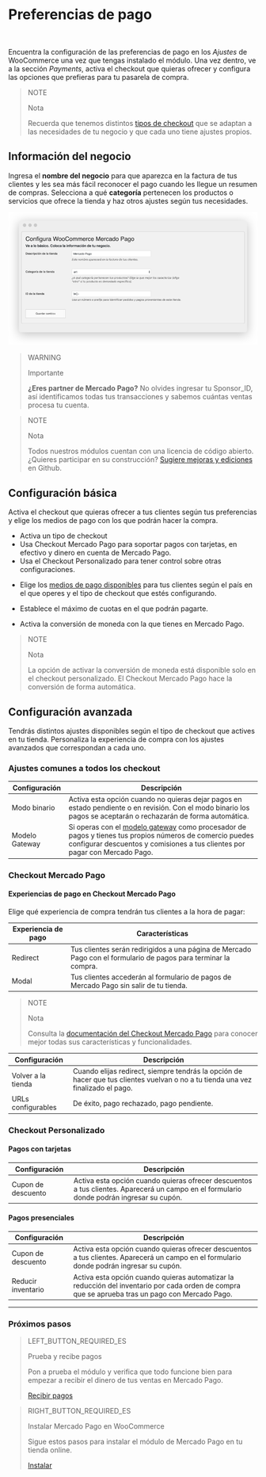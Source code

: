 # Preferencias de pago
<br/>

Encuentra la configuración de las preferencias de pago en los *Ajustes* de WooCommerce una vez que tengas instalado el módulo. Una vez dentro, ve a la sección *Payments*, activa el checkout que quieras ofrecer y configura las opciones que prefieras para tu pasarela de compra.

> NOTE
>
> Nota
>
> Recuerda que tenemos distintos [tipos de checkout]() que se adaptan a las necesidades de tu negocio y que cada uno tiene ajustes propios.

## Información del negocio

Ingresa el **nombre del negocio** para que aparezca en la factura de tus clientes y les sea más fácil reconocer el pago cuando les llegue un resumen de compras. Selecciona a qué **categoría** pertenecen los productos o servicios que ofrece la tienda y haz otros ajustes según tus necesidades.

![Información básica](/images/woocomerce/es_info_basica.png)

> WARNING
>
> Importante
>
> **¿Eres partner de Mercado Pago?** No olvides ingresar tu Sponsor_ID, así identificamos todas tus transacciones y sabemos cuántas ventas procesa tu cuenta.

<span></span>

> NOTE
>
> Nota
>
> Todos nuestros módulos cuentan con una licencia de código abierto. ¿Quieres participar en su construcción? [Sugiere mejoras y ediciones](https://github.com/mercadopago/cart-woocommerce) en Github.

## Configuración básica

Activa el checkout que quieras ofrecer a tus clientes según tus preferencias y elige los medios de pago con los que podrán hacer la compra.

* Activa un tipo de checkout
 * Usa Checkout Mercado Pago para soportar pagos con tarjetas, en efectivo y dinero en cuenta de Mercado Pago.
 * Usa el Checkout Personalizado para tener control sobre otras configuraciones.

<!-- > WARNING
>
> Importante
>
> Ten en cuenta que el [Checkout Mercado Pago](https://www.mercadopago.com.ar/developers/es/guides/payments/web-payment-checkout/introduction) es excluyente del Checkout Personalizado y viceversa. Puedes usar los dos checkout personalizados a la vez para ofrecer todos los medios de pago. -->

* Elige los [medios de pago disponibles](https://www.mercadopago.com.ar/developers/es/guides/localization/payment-methods/) para tus clientes según el país en el que operes y el tipo de checkout que estés configurando. 

* Establece el máximo de cuotas en el que podrán pagarte.

* Activa la conversión de moneda con la que tienes en Mercado Pago.

> NOTE
>
> Nota
>
> La opción de activar la conversión de moneda está disponible solo en el checkout personalizado. El Checkout Mercado Pago hace la conversión de forma automática.

## Configuración avanzada

Tendrás distintos ajustes disponibles según el tipo de checkout que actives en tu tienda. Personaliza la experiencia de compra con los ajustes avanzados que correspondan a cada uno. 

### Ajustes comunes a todos los checkout

| Configuración                 | Descripción                                                               	                |
|-------------------------------|-----------------------------------------------------------------------------------------------|
| Modo binario     	            | Activa esta opción cuando no quieras dejar pagos en estado pendiente o en revisión. Con el modo binario los pagos se aceptarán o rechazarán de forma automática.|
| Modelo Gateway               	| Si operas con el [modelo gateway](https://www.mercadopago.com.ar/developers/es/guides/gateway/general-considerations/introduction/) como procesador de pagos y tienes tus propios números de comercio puedes configurar descuentos y comisiones a tus clientes por pagar con Mercado Pago.|

### Checkout Mercado Pago

#### Experiencias de pago en Checkout Mercado Pago

Elige qué experiencia de compra tendrán tus clientes a la hora de pagar: 

| Experiencia de pago           | Características                                                              	                                 |
|-------------------------------|----------------------------------------------------------------------------------------------------------------|
| Redirect     	                | Tus clientes serán redirigidos a una página de Mercado Pago con el formulario de pagos para terminar la compra.|
| Modal                       	| Tus clientes accederán al formulario de pagos de Mercado Pago sin salir de tu tienda.                          |

> NOTE
>
> Nota
>
> Consulta la [documentación del Checkout Mercado Pago](https://www.mercadopago.com.ar/developers/es/guides/payments/web-payment-checkout/introduction/) para conocer mejor todas sus características y funcionalidades.

| Configuración                 | Descripción                                                               	                  |
|-------------------------------|-----------------------------------------------------------------------------------------------|
| Volver a la tienda     	      | Cuando elijas redirect, siempre tendrás la opción de hacer que tus clientes vuelvan o no a tu tienda una vez finalizado el pago.|
| URLs configurables          	| De éxito, pago rechazado, pago pendiente.|

### Checkout Personalizado

#### Pagos con tarjetas

| Configuración                 | Descripción                                                                 	                |
|-------------------------------|-----------------------------------------------------------------------------------------------|
| Cupon de descuento     	      | Activa esta opción cuando quieras ofrecer descuentos a tus clientes. Aparecerá un campo en el formulario donde podrán ingresar su cupón.|

#### Pagos presenciales

| Configuración                 | Descripción                                                                 	                |
|-------------------------------|-----------------------------------------------------------------------------------------------|
| Cupon de descuento     	      | Activa esta opción cuando quieras ofrecer descuentos a tus clientes. Aparecerá un campo en el formulario donde podrán ingresar su cupón.|
| Reducir inventario     	      | Activa esta opción cuando quieras automatizar la reducción del inventario por cada orden de compra que se aprueba tras un pago con Mercado Pago.|

---

### Próximos pasos

> LEFT_BUTTON_REQUIRED_ES
>
> Prueba y recibe pagos
>
> Pon a prueba el módulo y verifica que todo funcione bien para empezar a recibir el dinero de tus ventas en Mercado Pago.
>
>
> [Recibir pagos](https://www.mercadopago.com.ar/developers/es/plugins_sdks/plugins/woocommerce/receive-payments/)

> RIGHT_BUTTON_REQUIRED_ES
>
> Instalar Mercado Pago en WooCommerce
>
> Sigue estos pasos para instalar el módulo de Mercado Pago en tu tienda online.
>
> 
> [Instalar](https://www.mercadopago.com.ar/developers/es/plugins_sdks/plugins/woocommerce/instalation/)